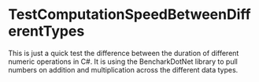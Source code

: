 # TestComputationSpeedBetweenDifferentTypes
This is just a quick test the difference between the duration of different numeric operations in C#.  It is using the BencharkDotNet library to pull numbers on addition and multiplication across the different data types.

